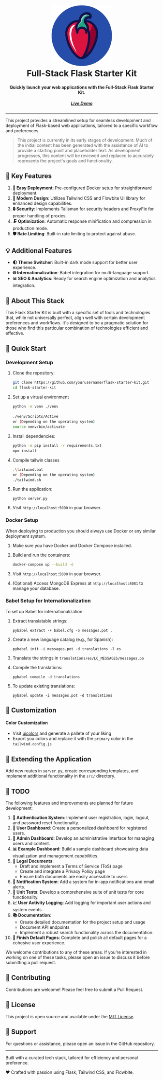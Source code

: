<h1 align="center">
  <br>
  <a href="https://flaskstarter.com"">
    <img src="assets/logo.png" alt="Full-Stack Flask Starter Kit Logo" width=200 height=200>
  </a>
  <br>
  Full-Stack Flask Starter Kit
  <br>
</h1>

<h4 align="center">Quickly launch your web applications with the Full-Stack Flask Starter Kit.</h4>
<h5 align="center">
<a href="https://flaskstarter.com">
   Live Demo
</a>
</h5>

---

This project provides a streamlined setup for seamless development and deployment of Flask-based web applications, tailored to a specific workflow and preferences.

>This project is currently in its early stages of development. Much of the initial content has been generated with the assistance of AI to provide a starting point and placeholder text. As development progresses, this content will be reviewed and replaced to accurately represents the project's goals and functionality.

## 🌟 Key Features

1. **🚀 Easy Deployment**: Pre-configured Docker setup for straightforward deployment.
2. **🎨 Modern Design**: Utilizes Tailwind CSS and Flowbite UI library for enhanced design capabilities.
3. **🔒 Security**: Implements Talisman for security headers and ProxyFix for proper handling of proxies.
4. **🗜️ Optimization**: Automatic response minification and compression in production mode.
5. **🛡️ Rate Limiting**: Built-in rate limiting to protect against abuse.

## 💡 Additional Features

- **🌓 Theme Switcher**: Built-in dark mode support for better user experience.
- **🌐 Internationalization**: Babel integration for multi-language support.
- **📊 SEO & Analytics**: Ready for search engine optimization and analytics integration.

## 🧰 About This Stack

This Flask Starter Kit is built with a specific set of tools and technologies that, while not universally perfect, align well with certain development preferences and workflows. It's designed to be a pragmatic solution for those who find this particular combination of technologies efficient and effective.

## 🚀 Quick Start

### Development Setup

1. Clone the repository:
   ```bash
   git clone https://github.com/yourusername/flask-starter-kit.git
   cd flask-starter-kit
   ```

2. Set up a virtual environment
   ```bash
   python -m venv ./venv
   
   ./venv/Scripts/Active
   or (Depending on the operating system)
   source venv/bin/activate
   ```

3. Install dependencies:
   ```bash
   python -m pip install -r requirements.txt
   npm install
   ```

4. Compile tailwin classes
   ```bash
   .\tailwind.bat
   or (Depending on the operating system)
   ./tailwind.sh
   ```

5. Run the application:
   ```
   python server.py
   ```

6. Visit `http://localhost:5000` in your browser.

### Docker Setup

When deploying to production you should always use Docker or any similar deployment system.

1. Make sure you have Docker and Docker Compose installed.

2. Build and run the containers:
   ```bash
   docker-compose up --build -d
   ```

3. Visit `http://localhost:5000` in your browser.

4. (Optional) Access MongoDB Express at `http://localhost:8081` to manage your database.

### Babel Setup for Internationalization

To set up Babel for internationalization:

1. Extract translatable strings:
   ```
   pybabel extract -F babel.cfg -o messages.pot .
   ```

2. Create a new language catalog (e.g., for Spanish):
   ```
   pybabel init -i messages.pot -d translations -l es
   ```

3. Translate the strings in `translations/es/LC_MESSAGES/messages.po`

4. Compile the translations:
   ```
   pybabel compile -d translations
   ```

5. To update existing translations:
   ```
   pybabel update -i messages.pot -d translations
   ```

## 🎨 Customization

#### Color Customization
- Visit [uicolors](https://uicolors.app/create) and generate a pallete of your liking
- Export you colors and replace it with the `primary` color in the `tailwind.config.js`

## 🧩 Extending the Application

Add new routes in `server.py`, create corresponding templates, and implement additional functionality in the `src/` directory.

## 📝 TODO

The following features and improvements are planned for future development:

1. **🔐 Authentication System**: Implement user registration, login, logout, and password reset functionality.
2. **👤 User Dashboard**: Create a personalized dashboard for registered users.
3. **👑 Admin Dashboard**: Develop an administrative interface for managing users and content.
4. **📊 Example Dashboard**: Build a sample dashboard showcasing data visualization and management capabilities.
5. **📜 Legal Documents**: 
   - Draft and implement a Terms of Service (ToS) page
   - Create and integrate a Privacy Policy page
   - Ensure both documents are easily accessible to users
6. **🔔 Notification System**: Add a system for in-app notifications and email alerts.
7. **🧪 Unit Tests**: Develop a comprehensive suite of unit tests for core functionality.
8. **📈 User Activity Logging**: Add logging for important user actions and system events.
9. **📚 Documentation**: 
    - Create detailed documentation for the project setup and usage
    - Document API endpoints
    - Implement a robust search functionality across the documentation
10. **🏁 Finish Default Pages**: Complete and polish all default pages for a cohesive user experience.

We welcome contributions to any of these areas. If you're interested in working on one of these tasks, please open an issue to discuss it before submitting a pull request.

## 🤝 Contributing

Contributions are welcome! Please feel free to submit a Pull Request.

## 📄 License

This project is open source and available under the [MIT License](LICENSE).

## 🙋 Support

For questions or assistance, please open an issue in the GitHub repository.

---

Built with a curated tech stack, tailored for efficiency and personal preference.

❤️ Crafted with passion using Flask, Tailwind CSS, and Flowbite.